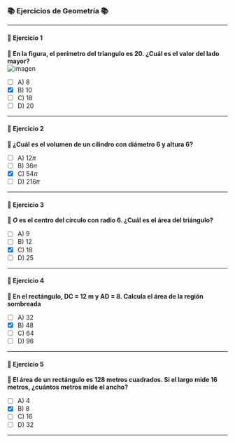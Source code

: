 ### 📚 Ejercicios de Geometría 📚

---

#### **🔢 Ejercicio 1**  
**📝 En la figura, el perímetro del triangulo es 20. ¿Cuál es el valor del lado mayor?**  
![imagen](https://github.com/user-attachments/assets/aa679890-9a41-4a0f-b240-8da89780f5d7)

- [ ] A) 8   
- [x] B) 10  
- [ ] C) 18 
- [ ] D) 20  

---

#### **🔢 Ejercicio 2**  
**📝 ¿Cuál es el volumen de un cilindro con diámetro 6 y altura 6?**  

- [ ] A) $12\pi$  
- [ ] B) $36\pi$
- [x] C) $54\pi$
- [ ] D) $216\pi$ 

---

#### **🔢 Ejercicio 3**  
**📝 $O$ es el centro del círculo con radio 6. ¿Cuál es el área del triángulo?**  

- [ ] A) 9 
- [ ] B) 12
- [x] C) 18
- [ ] D) 25 

---

#### **🔢 Ejercicio 4**  
**📝 En el rectángulo, DC = 12 m y AD = 8. Calcula el área de la región sombreada**  

- [ ] A) 32 
- [x] B) 48
- [ ] C) 64
- [ ] D) 96 

---

#### **🔢 Ejercicio 5**  
**📝 El área de un rectángulo es 128 metros cuadrados. Si el largo mide 16 metros, ¿cuántos metros mide el ancho?**  

- [ ] A) 4
- [x] B) 8
- [ ] C) 16
- [ ] D) 32 

---


